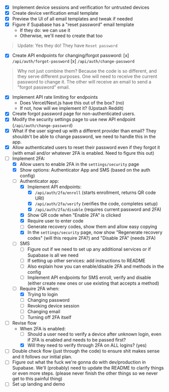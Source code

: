 - [x] Implement device sessions and verification for untrusted devices
- [x] Create device verification email template
- [x] Preview the UI of all email templates and tweak if needed
- [x] Figure if Supabase has a "reset password" email template
    - If they do: we can use it
    - Otherwise, we'll need to create that too

> Update: Yes they do! They have `Reset password`

- [x] Create API endpoints for changing/forgot password:
    [x] `/api/auth/forgot-password`
    [x] `/api/auth/change-password`

> Why not just combine them? Because the code is so different, and they serve different purposes. One will need to receive the current password to change it. The other will receive an email to send a "forgot password" email.

- [x] Implement API rate limiting for endpoints
    - Does Vercel/Next.js have this out of the box? (no)
    - If not, how will we implement it? (Upstash Reddit)
- [x] Create forgot password page for non-authenticated users.
- [x] Modify the security settings page to use new API endpoint (`/api/auth/change-password`)
- [x] What if the user signed up with a different provider than email? They shouldn't be able to change password, we need to handle this in the app.
- [x] Allow authenticated users to reset their password even if they forgot it (with email and/or whatever 2FA is enabled. Need to figure this out)
- [ ] Implement 2FA:
    - [x] Allow users to enable 2FA in the `settings/security` page
    - [x] Show options: Authenticator App and SMS (based on the auth config)
    - [ ] Authenticator app:
        - [x] Implement API endpoints:
            - [x] `/api/auth/2fa/enroll` (starts enrollment, returns QR code URI)
            - [x] `/api/auth/2fa/verify` (verifies the code, completes setup)
            - [x] `/api/auth/2fa/disable` (requires current password and 2FA)
        - [x] Show QR code when "Enable 2FA" is clicked
        - [x] Require user to enter code
        - [ ] Generate recovery codes, show them and allow easy copying
        - [x] In the `settings/security` page, now show "Regenerate recovery codes" (will this require 2FA?) and "Disable 2FA" (needs 2FA)
    - [ ] SMS
        - [ ] Figure out if we need to set up any additional services or if Supabase is all we need
        - [ ] If setting up other services: add instructions to README
        - [ ] Also explain how you can enable/disable 2FA and methods in the config
        - [ ] Implement API endpoints for SMS enroll, verify and disable (either create new ones or use existing that accepts a method)
    - [ ] Require 2FA when:
        - [x] Trying to login
        - [ ] Changing password
        - [ ] Revoking device session
        - [ ] Changing email
        - [ ] Turning off 2FA itself
- [ ] Revise flow
    - When 2FA is enabled:
        - [ ] Should a user need to verify a device after unknown login, even if 2FA is enabled and needs to be passed first?
        - [x] Will they need to verify through 2FA on ALL logins? (yes)
- [ ] Double check flow (just through the code) to ensure shit makes sense and it follows our initial plan.
- [ ] Figure out what the fuck we're gonna do with dev/production in Supabase. We'll (probably) need to update the README to clarify things or even more steps. (please never finish the other things so we never get to this painful thing)
- [ ] Set up landing and demo